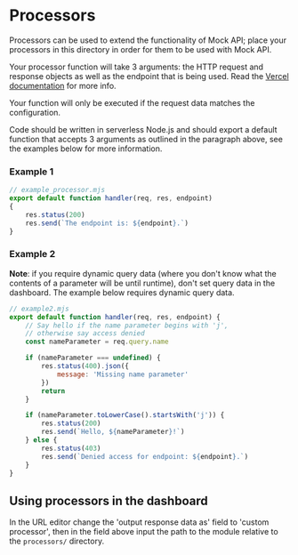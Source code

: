 # Processors
Processors can be used to extend the functionality of Mock API; place your processors in this directory in order for them to be used with Mock API.

Your processor function will take 3 arguments: the HTTP request and response objects as well as the endpoint that is being used. Read the [Vercel documentation](https://vercel.com/docs/runtimes#official-runtimes/node-js) for more info.

Your function will only be executed if the request data matches the configuration.

Code should be written in serverless Node.js and should export a default function that accepts 3 arguments as outlined in the paragraph above, see the examples below for more information.

### Example 1

```js
// example_processor.mjs
export default function handler(req, res, endpoint)
{
    res.status(200)
    res.send(`The endpoint is: ${endpoint}.`)
}
```

### Example 2
**Note**: if you require dynamic query data (where you don't know what the contents of a parameter will be until runtime), don't set query data in the dashboard.
The example below requires dynamic query data.
```js
// example2.mjs
export default function handler(req, res, endpoint) {
    // Say hello if the name parameter begins with 'j', 
    // otherwise say access denied
    const nameParameter = req.query.name

    if (nameParameter === undefined) {
        res.status(400).json({
            message: 'Missing name parameter'
        })
        return
    }

    if (nameParameter.toLowerCase().startsWith('j')) {
        res.status(200)
        res.send(`Hello, ${nameParameter}!`)
    } else {
        res.status(403)
        res.send(`Denied access for endpoint: ${endpoint}.`)
    }
}
```

## Using processors in the dashboard
In the URL editor change the 'output response data as' field to 'custom processor', then in the field above input the path to the module relative to the `processors/` directory.
